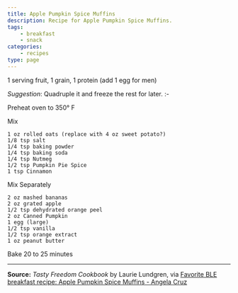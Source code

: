```yaml
---
title: Apple Pumpkin Spice Muffins
description: Recipe for Apple Pumpkin Spice Muffins.
tags:
    - breakfast
    - snack
categories:
    - recipes
type: page
---
```


1 serving fruit, 1 grain, 1 protein (add 1 egg for men)

_Suggestion_: Quadruple it and freeze the rest for later. :-

Preheat oven to 350° F

Mix

```
1 oz rolled oats (replace with 4 oz sweet potato?)
1/8 tsp salt
1/4 tsp baking powder
1/4 tsp baking soda
1/4 tsp Nutmeg
1/2 tsp Pumpkin Pie Spice
1 tsp Cinnamon
```

Mix Separately

```
2 oz mashed bananas
2 oz grated apple
1/2 tsp dehydrated orange peel
2 oz Canned Pumpkin
1 egg (large)
1/2 tsp vanilla
1/2 tsp orange extract
1 oz peanut butter
```

Bake 20 to 25 minutes

---

**Source:** _Tasty Freedom Cookbook_ by Laurie Lundgren, via [Favorite BLE
breakfast recipe: Apple Pumpkin Spice Muffins - Angela
Cruz](https://www.youtube.com/watch?v=F7ANYHYfM64)
